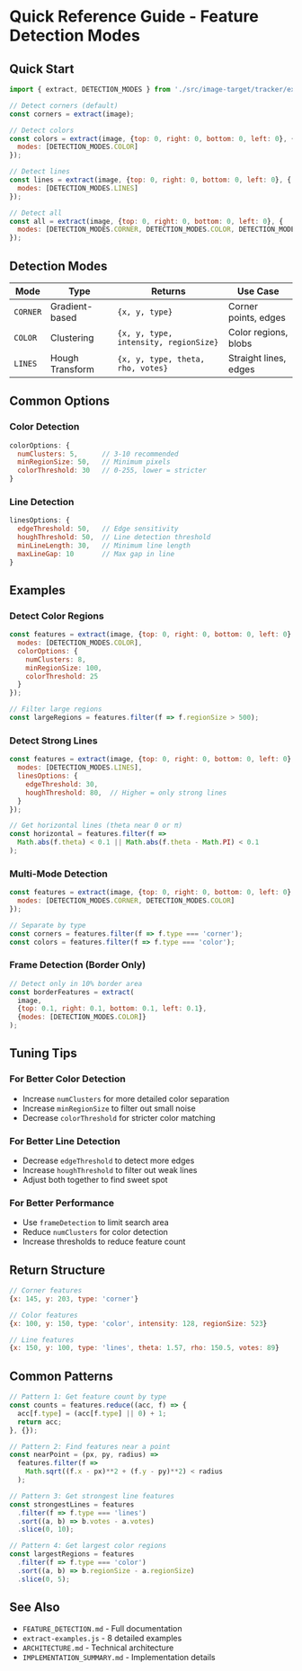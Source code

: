 # Quick Reference Guide - Feature Detection Modes

## Quick Start

```javascript
import { extract, DETECTION_MODES } from './src/image-target/tracker/extract.js';

// Detect corners (default)
const corners = extract(image);

// Detect colors
const colors = extract(image, {top: 0, right: 0, bottom: 0, left: 0}, {
  modes: [DETECTION_MODES.COLOR]
});

// Detect lines
const lines = extract(image, {top: 0, right: 0, bottom: 0, left: 0}, {
  modes: [DETECTION_MODES.LINES]
});

// Detect all
const all = extract(image, {top: 0, right: 0, bottom: 0, left: 0}, {
  modes: [DETECTION_MODES.CORNER, DETECTION_MODES.COLOR, DETECTION_MODES.LINES]
});
```

## Detection Modes

| Mode | Type | Returns | Use Case |
|------|------|---------|----------|
| `CORNER` | Gradient-based | `{x, y, type}` | Corner points, edges |
| `COLOR` | Clustering | `{x, y, type, intensity, regionSize}` | Color regions, blobs |
| `LINES` | Hough Transform | `{x, y, type, theta, rho, votes}` | Straight lines, edges |

## Common Options

### Color Detection
```javascript
colorOptions: {
  numClusters: 5,      // 3-10 recommended
  minRegionSize: 50,   // Minimum pixels
  colorThreshold: 30   // 0-255, lower = stricter
}
```

### Line Detection
```javascript
linesOptions: {
  edgeThreshold: 50,   // Edge sensitivity
  houghThreshold: 50,  // Line detection threshold
  minLineLength: 30,   // Minimum line length
  maxLineGap: 10       // Max gap in line
}
```

## Examples

### Detect Color Regions
```javascript
const features = extract(image, {top: 0, right: 0, bottom: 0, left: 0}, {
  modes: [DETECTION_MODES.COLOR],
  colorOptions: {
    numClusters: 8,
    minRegionSize: 100,
    colorThreshold: 25
  }
});

// Filter large regions
const largeRegions = features.filter(f => f.regionSize > 500);
```

### Detect Strong Lines
```javascript
const features = extract(image, {top: 0, right: 0, bottom: 0, left: 0}, {
  modes: [DETECTION_MODES.LINES],
  linesOptions: {
    edgeThreshold: 30,
    houghThreshold: 80,  // Higher = only strong lines
  }
});

// Get horizontal lines (theta near 0 or π)
const horizontal = features.filter(f => 
  Math.abs(f.theta) < 0.1 || Math.abs(f.theta - Math.PI) < 0.1
);
```

### Multi-Mode Detection
```javascript
const features = extract(image, {top: 0, right: 0, bottom: 0, left: 0}, {
  modes: [DETECTION_MODES.CORNER, DETECTION_MODES.COLOR]
});

// Separate by type
const corners = features.filter(f => f.type === 'corner');
const colors = features.filter(f => f.type === 'color');
```

### Frame Detection (Border Only)
```javascript
// Detect only in 10% border area
const borderFeatures = extract(
  image,
  {top: 0.1, right: 0.1, bottom: 0.1, left: 0.1},
  {modes: [DETECTION_MODES.COLOR]}
);
```

## Tuning Tips

### For Better Color Detection
- Increase `numClusters` for more detailed color separation
- Increase `minRegionSize` to filter out small noise
- Decrease `colorThreshold` for stricter color matching

### For Better Line Detection
- Decrease `edgeThreshold` to detect more edges
- Increase `houghThreshold` to filter out weak lines
- Adjust both together to find sweet spot

### For Better Performance
- Use `frameDetection` to limit search area
- Reduce `numClusters` for color detection
- Increase thresholds to reduce feature count

## Return Structure

```javascript
// Corner features
{x: 145, y: 203, type: 'corner'}

// Color features
{x: 100, y: 150, type: 'color', intensity: 128, regionSize: 523}

// Line features
{x: 150, y: 100, type: 'lines', theta: 1.57, rho: 150.5, votes: 89}
```

## Common Patterns

```javascript
// Pattern 1: Get feature count by type
const counts = features.reduce((acc, f) => {
  acc[f.type] = (acc[f.type] || 0) + 1;
  return acc;
}, {});

// Pattern 2: Find features near a point
const nearPoint = (px, py, radius) => 
  features.filter(f => 
    Math.sqrt((f.x - px)**2 + (f.y - py)**2) < radius
  );

// Pattern 3: Get strongest line features
const strongestLines = features
  .filter(f => f.type === 'lines')
  .sort((a, b) => b.votes - a.votes)
  .slice(0, 10);

// Pattern 4: Get largest color regions
const largestRegions = features
  .filter(f => f.type === 'color')
  .sort((a, b) => b.regionSize - a.regionSize)
  .slice(0, 5);
```

## See Also

- `FEATURE_DETECTION.md` - Full documentation
- `extract-examples.js` - 8 detailed examples
- `ARCHITECTURE.md` - Technical architecture
- `IMPLEMENTATION_SUMMARY.md` - Implementation details
